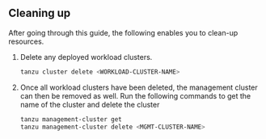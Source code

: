 ## Cleaning up

After going through this guide, the following enables you to clean-up resources.

1. Delete any deployed workload clusters.

    ```sh
    tanzu cluster delete <WORKLOAD-CLUSTER-NAME>
    ```

1. Once all workload clusters have been deleted, the management cluster can
   then be removed as well. Run the following commands to get the name of the cluster and delete the cluster

    ```sh
    tanzu management-cluster get
    tanzu management-cluster delete <MGMT-CLUSTER-NAME>
    ```
